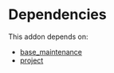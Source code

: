 # Dependencies

This addon depends on:

- [base_maintenance](https://github.com/bringout/oca-technical)
- [project](https://github.com/bringout/oca-ocb-project/tree/809651b278c629c9ab475d69f9fc93c05c3389da/odoo-bringout-oca-ocb-project)
